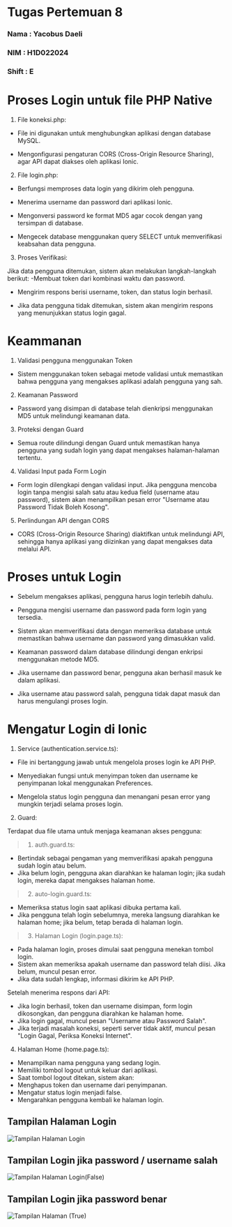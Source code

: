 # Tugas Pertemuan 8 

### Nama   : Yacobus Daeli
### NIM    : H1D022024
### Shift  : E

# Proses Login untuk file PHP Native

1. File koneksi.php:

 - File ini digunakan untuk menghubungkan aplikasi dengan database MySQL.

 - Mengonfigurasi pengaturan CORS (Cross-Origin Resource Sharing), agar API dapat diakses oleh aplikasi Ionic.

2. File login.php:

 - Berfungsi memproses data login yang dikirim oleh pengguna.

 - Menerima username dan password dari aplikasi Ionic.

 - Mengonversi password ke format MD5 agar cocok dengan yang tersimpan di database.

 - Mengecek database menggunakan query SELECT untuk memverifikasi keabsahan data pengguna.

3. Proses Verifikasi:

  Jika data pengguna ditemukan, sistem akan melakukan langkah-langkah berikut:
  -Membuat token dari kombinasi waktu dan password.
 
  - Mengirim respons berisi username, token, dan status login berhasil.

  - Jika data pengguna tidak ditemukan, sistem akan mengirim respons yang menunjukkan status login gagal.

# Keammanan
1. Validasi pengguna menggunakan Token
 - Sistem menggunakan token sebagai metode validasi untuk memastikan bahwa pengguna yang mengakses aplikasi adalah pengguna yang sah.
2. Keamanan Password
 - Password yang disimpan di database telah dienkripsi menggunakan MD5 untuk melindungi keamanan data.
3. Proteksi dengan Guard
 - Semua route dilindungi dengan Guard untuk memastikan hanya pengguna yang sudah login yang dapat mengakses halaman-halaman tertentu.
4. Validasi Input pada Form Login
 - Form login dilengkapi dengan validasi input. Jika pengguna mencoba login tanpa mengisi salah satu atau kedua field (username atau password), sistem akan menampilkan pesan error "Username atau Password Tidak Boleh Kosong".
5. Perlindungan API dengan CORS
 - CORS (Cross-Origin Resource Sharing) diaktifkan untuk melindungi API, sehingga hanya aplikasi yang diizinkan yang dapat mengakses data melalui API.


# Proses untuk Login
 - Sebelum mengakses aplikasi, pengguna harus login terlebih dahulu.

 - Pengguna mengisi username dan password pada form login yang tersedia.

 - Sistem akan memverifikasi data dengan memeriksa database untuk memastikan bahwa username dan password yang dimasukkan valid.

 - Keamanan password dalam database dilindungi dengan enkripsi menggunakan metode MD5.

 - Jika username dan password benar, pengguna akan berhasil masuk ke dalam aplikasi.

 - Jika username atau password salah, pengguna tidak dapat masuk dan harus mengulangi proses login.

# Mengatur Login di Ionic
1. Service (authentication.service.ts):
   
* File ini bertanggung jawab untuk mengelola proses login ke API PHP.
+ Menyediakan fungsi untuk menyimpan token dan username ke penyimpanan lokal menggunakan Preferences.
- Mengelola status login pengguna dan menangani pesan error yang mungkin terjadi selama proses login.

2. Guard:

Terdapat dua file utama untuk menjaga keamanan akses pengguna:

> 1. auth.guard.ts:
 - Bertindak sebagai pengaman yang memverifikasi apakah pengguna sudah login atau belum.
 - Jika belum login, pengguna akan diarahkan ke halaman login; jika sudah login, mereka dapat mengakses halaman home.

> 2. auto-login.guard.ts: 
 - Memeriksa status login saat aplikasi dibuka pertama kali.
 - Jika pengguna telah login sebelumnya, mereka langsung diarahkan ke halaman home; jika belum, tetap berada di halaman login.

> 3. Halaman Login (login.page.ts):
 - Pada halaman login, proses dimulai saat pengguna menekan tombol login.
 - Sistem akan memeriksa apakah username dan password telah diisi. Jika belum, muncul pesan error.
 - Jika data sudah lengkap, informasi dikirim ke API PHP.

Setelah menerima respons dari API:
 - Jika login berhasil, token dan username disimpan, form login dikosongkan, dan pengguna diarahkan ke halaman home.
 - Jika login gagal, muncul pesan "Username atau Password Salah".
 - Jika terjadi masalah koneksi, seperti server tidak aktif, muncul pesan "Login Gagal, Periksa Koneksi Internet".

4. Halaman Home (home.page.ts):
 - Menampilkan nama pengguna yang sedang login.
 - Memiliki tombol logout untuk keluar dari aplikasi.
 - Saat tombol logout ditekan, sistem akan:
 - Menghapus token dan username dari penyimpanan.
 - Mengatur status login menjadi false.
 - Mengarahkan pengguna kembali ke halaman login.

## Tampilan Halaman Login 

![Tampilan Halaman Login](https://github.com/user-attachments/assets/e6893d82-46ca-492b-bbb5-3f8b2ff97256)


## Tampilan Login jika password / username salah 

![Tampilan Halaman Login(False)](https://github.com/user-attachments/assets/8798d850-31c8-406e-9671-47556b86b3ad)


## Tampilan Login jika password benar
![Tampilan Halaman (True)](https://github.com/user-attachments/assets/b7be1f02-6152-4498-abc8-58e0e6176c29)








